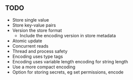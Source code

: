 ## TODO

- Store single value
- Store key-value pairs
- Version the store format
  - Include the encoding version in store metadata
- Atomic update
- Concurrent reads
- Thread and process safety
- Encoding uses type tags
- Encoding uses variable length encoding for string length
- Use a more compact encoding
- Option for storing secrets, eg set permissions, encode
